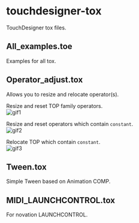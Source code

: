 # touchdesigner-tox

TouchDesigner tox files.

## All_examples.toe

Examples for all tox.

## Operator_adjust.tox

Allows you to resize and relocate operator(s).

Resize and reset TOP family operators.<br>
![gif1](https://github.com/chimanaco/touchdesigner-tox/blob/media/20171207_1.gif)

Resize and reset operators which contain `constant`.<br>
![gif2](https://github.com/chimanaco/touchdesigner-tox/blob/media/20171207_2.gif)

Relocate TOP which contain `constant`.<br>
![gif3](https://github.com/chimanaco/touchdesigner-tox/blob/media/20171207_3.gif)

## Tween.tox

Simple Tween based on Animation COMP.

## MIDI_LAUNCHCONTROL.tox

For novation LAUNCHCONTROL.
